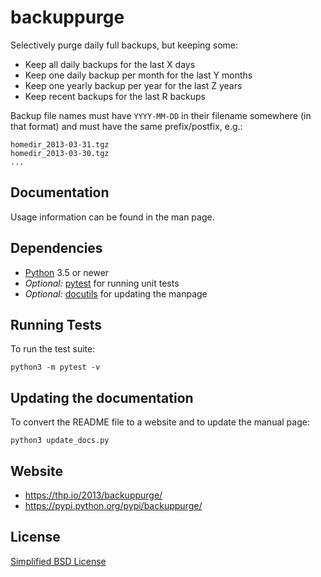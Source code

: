 
backuppurge
===========

Selectively purge daily full backups, but keeping some:

* Keep all daily backups for the last X days
* Keep one daily backup per month for the last Y months
* Keep one yearly backup per year for the last Z years
* Keep recent backups for the last R backups

Backup file names must have `YYYY-MM-DD` in their filename somewhere
(in that format) and must have the same prefix/postfix, e.g.:

    homedir_2013-03-31.tgz
    homedir_2013-03-30.tgz
    ...


Documentation
-------------

Usage information can be found in the man page.


Dependencies
------------

* [Python](https://python.org/) 3.5 or newer
* *Optional:* [pytest](https://pytest.org/) for running unit tests
* *Optional:* [docutils](https://docutils.sourceforge.io/) for updating the manpage


Running Tests
-------------

To run the test suite:

    python3 -m pytest -v


Updating the documentation
--------------------------

To convert the README file to a website and to update the manual page:

    python3 update_docs.py


Website
-------

* https://thp.io/2013/backuppurge/
* https://pypi.python.org/pypi/backuppurge/


License
-------

[Simplified BSD License](LICENSE)

